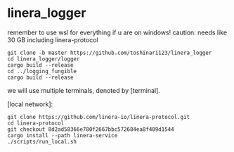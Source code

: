 # linera_logger

remember to use wsl for everything if u are on windows! caution: needs like 30 GB including linera-protocol

```
git clone -b master https://github.com/toshinari123/linera_logger
cd linera_logger/logger
cargo build --release
cd ../logging_fungible
cargo build --release
```
we will use multiple terminals, denoted by [terminal].

[local network]:
```
git clone https://github.com/linera-io/linera-protocol.git
cd linera-protocol
git checkout 8d2ad58366e780f2667bbc572684ea8f409d1544
cargo install --path linera-service
./scripts/run_local.sh
```
